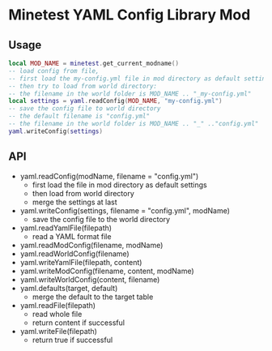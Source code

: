 # Minetest YAML Config Library Mod

## Usage

```lua
local MOD_NAME = minetest.get_current_modname()
-- load config from file,
-- first load the my-config.yml file in mod directory as default settings
-- then try to load from world directory:
-- the filename in the world folder is MOD_NAME .. "_my-config.yml"
local settings = yaml.readConfig(MOD_NAME, "my-config.yml")
-- save the config file to world directory
-- the default filename is "config.yml"
-- the filename in the world folder is MOD_NAME .. "_" .."config.yml"
yaml.writeConfig(settings)
```

## API

* yaml.readConfig(modName, filename = "config.yml")
  * first load the file in mod directory as default settings
  * then load from world directory
  * merge the settings at last
* yaml.writeConfig(settings, filename = "config.yml", modName)
  * save the config file to the world directory
* yaml.readYamlFile(filepath)
  * read a YAML format file
* yaml.readModConfig(filename, modName)
* yaml.readWorldConfig(filename)
* yaml.writeYamlFile(filepath, content)
* yaml.writeModConfig(filename, content, modName)
* yaml.writeWorldConfig(content, filename)
* yaml.defaults(target, default)
  * merge the default to the target table
* yaml.readFile(filepath)
  * read whole file
  * return content if successful
* yaml.writeFile(filepath)
  * return true if successful
